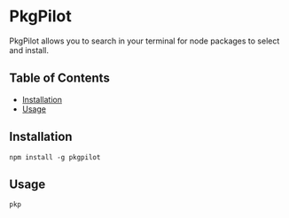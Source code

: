 # PkgPilot

PkgPilot allows you to search in your terminal for node packages to select and install.

## Table of Contents

- [Installation](#installation)
- [Usage](#usage)

## Installation

```
npm install -g pkgpilot
```

## Usage

```
pkp
```
